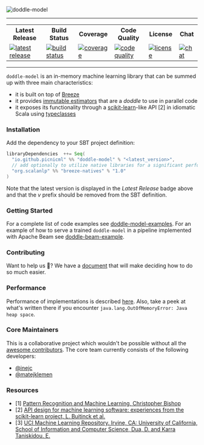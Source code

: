 <img src="https://github.com/picnicml/doddle-model/blob/master/.github/doddle-model-header.png" alt="doddle-model"/>

---

<table>
    <tr>
        <th>Latest Release</th>
        <th>Build Status</th>
        <th>Coverage</th>
        <th>Code Quality</th>
        <th>License</th>
        <th>Chat</th>
    </tr>
    <tr>
        <td>
            <a href="https://search.maven.org/search?q=g:io.github.picnicml">
                <img src="https://img.shields.io/maven-central/v/io.github.picnicml/doddle-model_2.12.svg?style=flat-square&label=maven%20central" alt="latest release"/>
            </a>
        </td>
        <td>
            <a href="https://circleci.com/gh/picnicml/doddle-model">
                <img src="https://img.shields.io/circleci/project/github/picnicml/doddle-model/master.svg?style=flat-square&label=circleci" alt="build status"/>
            </a>
        </td>
        <td>
            <a href="https://app.codacy.com/project/inejc/doddle-model/dashboard">
                <img src="https://img.shields.io/codacy/coverage/9f1dad5c6d6041dd85db71adabba3e72.svg?style=flat-square&label=codacy" alt="coverage"/>
            </a>
        </td>
        <td>
            <a href="https://app.codacy.com/project/inejc/doddle-model/dashboard">
                <img src="https://img.shields.io/codacy/grade/9f1dad5c6d6041dd85db71adabba3e72/master.svg?style=flat-square&label=codacy" alt="code quality"/>
            </a>
        </td>
        <td>
            <a href="https://github.com/picnicml/doddle-model/blob/master/LICENSE">
                <img src="https://img.shields.io/github/license/picnicml/doddle-model.svg?style=flat-square&label=picnicml" alt="license"/>
            </a>
        </td>
        <td>
            <a href="https://gitter.im/picnicml/doddle-model">
                <img src="https://img.shields.io/gitter/room/nwjs/nw.js.svg?style=flat-square&label=picnicml" alt="chat"/>
            </a>
        </td>
    </tr>
</table>

---

`doddle-model` is an in-memory machine learning library that can be summed up with three main characteristics:
* it is built on top of [Breeze](https://github.com/scalanlp/breeze)
* it provides [immutable estimators](https://en.wikipedia.org/wiki/Immutable_object) that are a _doddle_ to use in parallel code
* it exposes its functionality through a [scikit-learn](https://github.com/scikit-learn/scikit-learn)-like API [2] in idiomatic Scala using [typeclasses](https://en.wikipedia.org/wiki/Type_class)

### Installation
Add the dependency to your SBT project definition:
```scala
libraryDependencies  ++= Seq(
  "io.github.picnicml" %% "doddle-model" % "<latest_version>",
  // add optionally to utilize native libraries for a significant performance boost
  "org.scalanlp" %% "breeze-natives" % "1.0"
)
```
Note that the latest version is displayed in the _Latest Release_ badge above and that the _v_ prefix should be removed from the SBT definition.

### Getting Started
For a complete list of code examples see [doddle-model-examples](https://github.com/picnicml/doddle-model-examples). For an example of how to serve a trained `doddle-model` in a pipeline implemented with Apache Beam see [doddle-beam-example](https://github.com/picnicml/doddle-beam-example).

### Contributing
Want to help us :raised_hands:? We have a [document](https://github.com/picnicml/doddle-model/blob/master/.github/CONTRIBUTING.md) that will make deciding how to do so much easier.

### Performance
Performance of implementations is described [here](https://github.com/picnicml/doddle-model/wiki/Performance). Also, take a peek at what's written there if you encounter `java.lang.OutOfMemoryError: Java heap space`.

### Core Maintainers
This is a collaborative project which wouldn't be possible without all the [awesome contributors](https://github.com/picnicml/doddle-model/graphs/contributors). The core team currently consists of the following developers:
- [@inejc](https://github.com/inejc)
- [@matejklemen](https://github.com/matejklemen)

### Resources
* [1] [Pattern Recognition and Machine Learning, Christopher Bishop](http://www.springer.com/gp/book/9780387310732)
* [2] [API design for machine learning software: experiences from the scikit-learn project, L. Buitinck et al.](https://arxiv.org/abs/1309.0238)
* [3] [UCI Machine Learning Repository. Irvine, CA: University of California, School of Information and Computer Science, Dua, D. and Karra Taniskidou, E.](http://archive.ics.uci.edu/ml)

